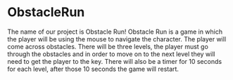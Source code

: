 # ObstacleRun
The name of our project is Obstacle Run!
Obstacle Run is a game in which the player will be using the mouse to navigate the character. The player will come across obstacles. There will be three levels, the player must go through the obstacles and in order to move on to the next level they will need to get the player to the key. There will also be a timer for 10 seconds for each level, after those 10 seconds the game will restart. 
